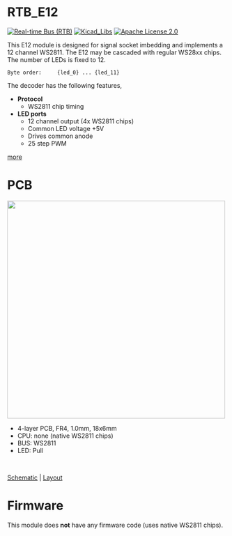 # RTB_E12
[![Real-time Bus (RTB)](https://img.shields.io/badge/RTB_Project-FF6699)](https://www.rtb4dcc.de)
[![Kicad_Libs](https://img.shields.io/badge/Kicad_Libs-29C7FF)](https://github.com/git4dcc/RTB_SamacSys)
[![Apache License 2.0](https://img.shields.io/badge/license-Apache%20License%202.0-lightgray)](https://www.apache.org/licenses/LICENSE-2.0)

This E12 module is designed for signal socket imbedding and implements a 12 channel WS2811. The E12 may be cascaded with regular WS28xx chips. The number of LEDs is fixed to 12.

```
Byte order:     {led_0} ... {led_11}
```

The decoder has the following features,
- **Protocol**
  - WS2811 chip timing
- **LED ports**
  - 12 channel output (4x WS2811 chips)
  - Common LED voltage +5V
  - Drives common anode
  - 25 step PWM

[more](https://rtb4dcc.de/hardware/modules/e12/)

# PCB
<img src="https://rtb4dcc.de/wp-content/uploads/2024/02/E12_1.png" width=500>

- 4-layer PCB, FR4, 1.0mm, 18x6mm
- CPU: none (native WS2811 chips)
- BUS: WS2811
- LED: Pull
<br>

[Schematic](doc/E12_schematic.pdf) | [Layout](doc/E12_layout.pdf)

# Firmware
This module does **not** have any firmware code (uses native WS2811 chips).
